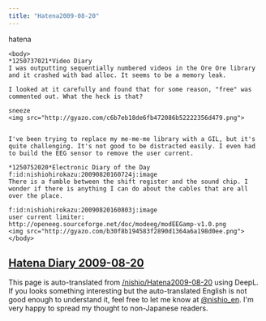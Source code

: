 ```yaml
---
title: "Hatena2009-08-20"
---
```


hatena

```
<body>
*1250737021*Video Diary
I was outputting sequentially numbered videos in the Ore Ore library and it crashed with bad alloc. It seems to be a memory leak.

I looked at it carefully and found that for some reason, "free" was commented out. What the heck is that?

sneeze
<img src="http://gyazo.com/c6b7eb18de6fb472086b52222356d479.png">


I've been trying to replace my me-me-me library with a GIL, but it's quite challenging. It's not good to be distracted easily. I even had to build the EEG sensor to remove the user current.

*1250752020*Electronic Diary of the Day
f:id:nishiohirokazu:20090820160724j:image
There is a fumble between the shift register and the sound chip. I wonder if there is anything I can do about the cables that are all over the place.

f:id:nishiohirokazu:20090820160803j:image
user current limiter: http://openeeg.sourceforge.net/doc/modeeg/modEEGamp-v1.0.png
<img src="http://gyazo.com/b30f8b194583f2890d1364a6a198d0ee.png">
</body>
```


[Hatena Diary 2009-08-20](https://nishiohirokazu.hatenadiary.org/archive/2009/08/20)
---
This page is auto-translated from [/nishio/Hatena2009-08-20](https://scrapbox.io/nishio/Hatena2009-08-20) using DeepL. If you looks something interesting but the auto-translated English is not good enough to understand it, feel free to let me know at [@nishio_en](https://twitter.com/nishio_en). I'm very happy to spread my thought to non-Japanese readers.